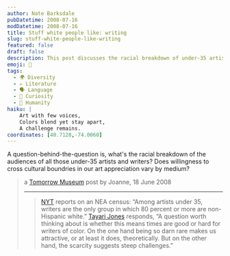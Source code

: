 ```yaml
---
author: Nate Barksdale
pubDatetime: 2008-07-16
modDatetime: 2008-07-16
title: Stuff white people like: writing
slug: stuff-white-people-like-writing
featured: false
draft: false
description: This post discusses the racial breakdown of under-35 artists and writers, highlighting the challenges and representation of writers of color.  
emoji: 🎨  
tags:
  - 🌍 Diversity
  - ✍️ Literature
  - 🗣️ Language
  - 🤔 Curiosity
  - 🙏 Humanity
haiku: |
    Art with few voices,  
    Colors blend yet stay apart,  
    A challenge remains.  
coordinates: [40.7128,-74.0060]
---
```


A question-behind-the-question is, what's the racial breakdown of the audiences of all those under-35 artists and writers? Does willingness to cross cultural boundries in our art appreciation vary by medium?

> a [Tomorrow Museum](https://www.google.com/search?q=%22Tomorrow%20Museum%22%20feeds.feedburner.com) post by Joanne, 18 June 2008
>
> ---
>
> > [NYT](http://web.archive.org/web/20241216232810/https://www.nytimes.com/2008/06/12/arts/12nea.html) reports on an NEA census: “Among artists under 35, writers are the only group in which 80 percent or more are non-Hispanic white.” [Tayari Jones](http://web.archive.org/web/20080930171440/http://www.tayarijones.com/blog/archives/2008/06/artists_in_the.html) responds, “A question worth thinking about is whether this means times are good or hard for writers of color. On the one hand being so darn rare makes us attractive, or at least it does, theoretically. But on the other hand, the scarcity suggests steep challenges.”
